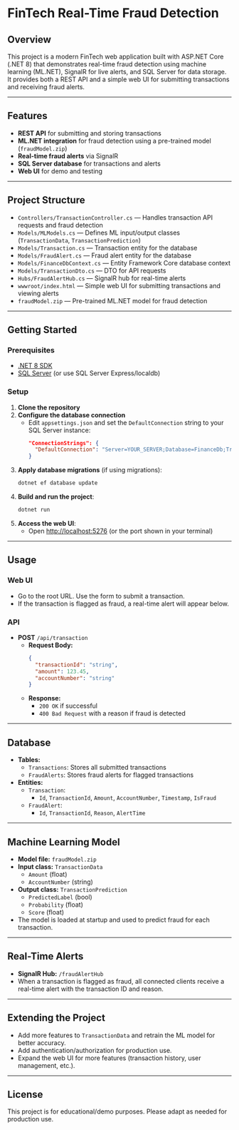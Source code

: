 # FinTech Real-Time Fraud Detection

## Overview
This project is a modern FinTech web application built with ASP.NET Core (.NET 8) that demonstrates real-time fraud detection using machine learning (ML.NET), SignalR for live alerts, and SQL Server for data storage. It provides both a REST API and a simple web UI for submitting transactions and receiving fraud alerts.

---

## Features
- **REST API** for submitting and storing transactions
- **ML.NET integration** for fraud detection using a pre-trained model (`fraudModel.zip`)
- **Real-time fraud alerts** via SignalR
- **SQL Server database** for transactions and alerts
- **Web UI** for demo and testing

---

## Project Structure
- `Controllers/TransactionController.cs` — Handles transaction API requests and fraud detection
- `Models/MLModels.cs` — Defines ML input/output classes (`TransactionData`, `TransactionPrediction`)
- `Models/Transaction.cs` — Transaction entity for the database
- `Models/FraudAlert.cs` — Fraud alert entity for the database
- `Models/FinanceDbContext.cs` — Entity Framework Core database context
- `Models/TransactionDto.cs` — DTO for API requests
- `Hubs/FraudAlertHub.cs` — SignalR hub for real-time alerts
- `wwwroot/index.html` — Simple web UI for submitting transactions and viewing alerts
- `fraudModel.zip` — Pre-trained ML.NET model for fraud detection

---

## Getting Started

### Prerequisites
- [.NET 8 SDK](https://dotnet.microsoft.com/en-us/download/dotnet/8.0)
- [SQL Server](https://www.microsoft.com/en-us/sql-server/sql-server-downloads) (or use SQL Server Express/localdb)

### Setup
1. **Clone the repository**
2. **Configure the database connection**
   - Edit `appsettings.json` and set the `DefaultConnection` string to your SQL Server instance:
     ```json
     "ConnectionStrings": {
       "DefaultConnection": "Server=YOUR_SERVER;Database=FinanceDb;Trusted_Connection=True;TrustServerCertificate=True;"
     }
     ```
3. **Apply database migrations** (if using migrations):
   ```bash
   dotnet ef database update
   ```
4. **Build and run the project**:
   ```bash
   dotnet run
   ```
5. **Access the web UI**:
   - Open [http://localhost:5276](http://localhost:5276) (or the port shown in your terminal)

---

## Usage

### Web UI
- Go to the root URL. Use the form to submit a transaction.
- If the transaction is flagged as fraud, a real-time alert will appear below.

### API
- **POST** `/api/transaction`
  - **Request Body:**
    ```json
    {
      "transactionId": "string",
      "amount": 123.45,
      "accountNumber": "string"
    }
    ```
  - **Response:**
    - `200 OK` if successful
    - `400 Bad Request` with a reason if fraud is detected

---

## Database
- **Tables:**
  - `Transactions`: Stores all submitted transactions
  - `FraudAlerts`: Stores fraud alerts for flagged transactions
- **Entities:**
  - `Transaction`:
    - `Id`, `TransactionId`, `Amount`, `AccountNumber`, `Timestamp`, `IsFraud`
  - `FraudAlert`: 
    - `Id`, `TransactionId`, `Reason`, `AlertTime`

---

## Machine Learning Model
- **Model file:** `fraudModel.zip`
- **Input class:** `TransactionData`
  - `Amount` (float)
  - `AccountNumber` (string)
- **Output class:** `TransactionPrediction`
  - `PredictedLabel` (bool)
  - `Probability` (float)
  - `Score` (float)
- The model is loaded at startup and used to predict fraud for each transaction.

---

## Real-Time Alerts
- **SignalR Hub:** `/fraudAlertHub`
- When a transaction is flagged as fraud, all connected clients receive a real-time alert with the transaction ID and reason.

---

## Extending the Project
- Add more features to `TransactionData` and retrain the ML model for better accuracy.
- Add authentication/authorization for production use.
- Expand the web UI for more features (transaction history, user management, etc.).

---

## License
This project is for educational/demo purposes. Please adapt as needed for production use. 